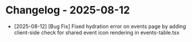 # Changelog - 2025-08-12

- [2025-08-12] [Bug Fix] Fixed hydration error on events page by adding client-side check for shared event icon rendering in events-table.tsx
